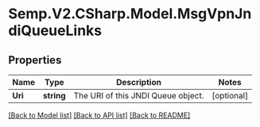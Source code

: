 # Semp.V2.CSharp.Model.MsgVpnJndiQueueLinks
## Properties

Name | Type | Description | Notes
------------ | ------------- | ------------- | -------------
**Uri** | **string** | The URI of this JNDI Queue object. | [optional] 

[[Back to Model list]](../README.md#documentation-for-models) [[Back to API list]](../README.md#documentation-for-api-endpoints) [[Back to README]](../README.md)

